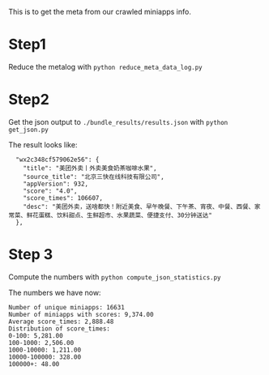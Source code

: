 This is to get the meta from our crawled miniapps info.
# Step1
Reduce the metalog with `python reduce_meta_data_log.py`
# Step2
Get the json output to `./bundle_results/results.json` with `python get_json.py`

The result looks like:

```
  "wx2c348cf579062e56": {
    "title": "美团外卖丨外卖美食奶茶咖啡水果",
    "source_title": "北京三快在线科技有限公司",
    "appVersion": 932,
    "score": "4.0",
    "score_times": 106607,
    "desc": "美团外卖，送啥都快！附近美食、早午晚餐、下午茶、宵夜、中餐、西餐、家常菜、鲜花蛋糕、饮料甜点、生鲜超市、水果蔬菜、便捷支付、30分钟送达"
  },
  ```
# Step 3
Compute the numbers with `python compute_json_statistics.py`

The numbers we have now:
```
Number of unique miniapps: 16631
Number of miniapps with scores: 9,374.00
Average score_times: 2,888.48
Distribution of score_times:
0-100: 5,281.00
100-1000: 2,506.00
1000-10000: 1,211.00
10000-100000: 328.00
100000+: 48.00
```